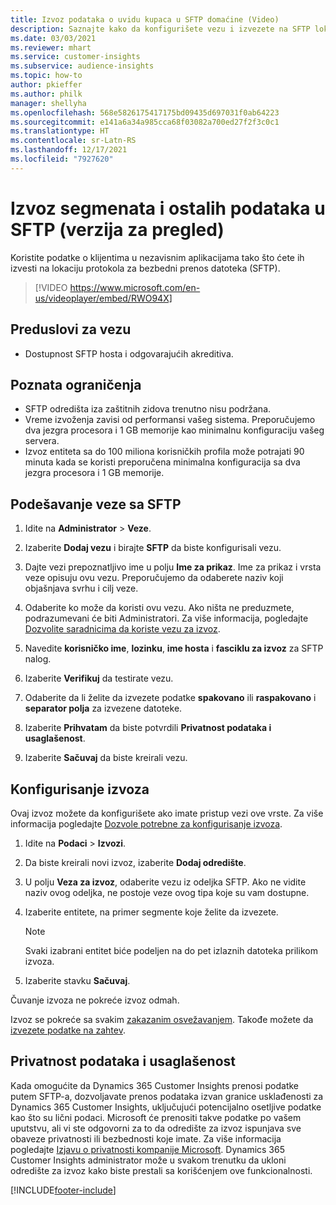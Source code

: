 ```yaml
---
title: Izvoz podataka o uvidu kupaca u SFTP domaćine (Video)
description: Saznajte kako da konfigurišete vezu i izvezete na SFTP lokaciju.
ms.date: 03/03/2021
ms.reviewer: mhart
ms.service: customer-insights
ms.subservice: audience-insights
ms.topic: how-to
author: pkieffer
ms.author: philk
manager: shellyha
ms.openlocfilehash: 568e5826175417175bd09435d697031f0ab64223
ms.sourcegitcommit: e141a6a34a985cca68f03082a700ed27f2f3c0c1
ms.translationtype: HT
ms.contentlocale: sr-Latn-RS
ms.lasthandoff: 12/17/2021
ms.locfileid: "7927620"
---
```

# <a name="export-segments-and-other-data-to-sftp-preview"></a>Izvoz segmenata i ostalih podataka u SFTP (verzija za pregled)

Koristite podatke o klijentima u nezavisnim aplikacijama tako što ćete ih izvesti na lokaciju protokola za bezbedni prenos datoteka (SFTP).

> [!VIDEO https://www.microsoft.com/en-us/videoplayer/embed/RWO94X]

## <a name="prerequisites-for-connection"></a>Preduslovi za vezu

- Dostupnost SFTP hosta i odgovarajućih akreditiva.

## <a name="known-limitations"></a>Poznata ograničenja

- SFTP odredišta iza zaštitnih zidova trenutno nisu podržana. 
- Vreme izvoženja zavisi od performansi vašeg sistema. Preporučujemo dva jezgra procesora i 1 GB memorije kao minimalnu konfiguraciju vašeg servera. 
- Izvoz entiteta sa do 100 miliona korisničkih profila može potrajati 90 minuta kada se koristi preporučena minimalna konfiguracija sa dva jezgra procesora i 1 GB memorije. 

## <a name="set-up-connection-to-sftp"></a>Podešavanje veze sa SFTP

1. Idite na **Administrator** > **Veze**.

1. Izaberite **Dodaj vezu** i birajte **SFTP** da biste konfigurisali vezu.

1. Dajte vezi prepoznatljivo ime u polju **Ime za prikaz**. Ime za prikaz i vrsta veze opisuju ovu vezu. Preporučujemo da odaberete naziv koji objašnjava svrhu i cilj veze.

1. Odaberite ko može da koristi ovu vezu. Ako ništa ne preduzmete, podrazumevani će biti Administratori. Za više informacija, pogledajte [Dozvolite saradnicima da koriste vezu za izvoz](connections.md#allow-contributors-to-use-a-connection-for-exports).

1. Navedite **korisničko ime**, **lozinku**, **ime hosta** i **fasciklu za izvoz** za SFTP nalog.

1. Izaberite **Verifikuj** da testirate vezu.

1. Odaberite da li želite da izvezete podatke **spakovano** ili **raspakovano** i **separator polja** za izvezene datoteke.

1. Izaberite **Prihvatam** da biste potvrdili **Privatnost podataka i usaglašenost**.

1. Izaberite **Sačuvaj** da biste kreirali vezu.

## <a name="configure-an-export"></a>Konfigurisanje izvoza

Ovaj izvoz možete da konfigurišete ako imate pristup vezi ove vrste. Za više informacija pogledajte [Dozvole potrebne za konfigurisanje izvoza](export-destinations.md#set-up-a-new-export).

1. Idite na **Podaci** > **Izvozi**.

1. Da biste kreirali novi izvoz, izaberite **Dodaj odredište**.

1. U polju **Veza za izvoz**, odaberite vezu iz odeljka SFTP. Ako ne vidite naziv ovog odeljka, ne postoje veze ovog tipa koje su vam dostupne.

1. Izaberite entitete, na primer segmente koje želite da izvezete.

   > [!NOTE]
   > Svaki izabrani entitet biće podeljen na do pet izlaznih datoteka prilikom izvoza. 

1. Izaberite stavku **Sačuvaj**.

Čuvanje izvoza ne pokreće izvoz odmah.

Izvoz se pokreće sa svakim [zakazanim osvežavanjem](system.md#schedule-tab). Takođe možete da [izvezete podatke na zahtev](export-destinations.md#run-exports-on-demand). 

## <a name="data-privacy-and-compliance"></a>Privatnost podataka i usaglašenost

Kada omogućite da Dynamics 365 Customer Insights prenosi podatke putem SFTP-a, dozvoljavate prenos podataka izvan granice usklađenosti za Dynamics 365 Customer Insights, uključujući potencijalno osetljive podatke kao što su lični podaci. Microsoft će prenositi takve podatke po vašem uputstvu, ali vi ste odgovorni za to da odredište za izvoz ispunjava sve obaveze privatnosti ili bezbednosti koje imate. Za više informacija pogledajte [Izjavu o privatnosti kompanije Microsoft](https://go.microsoft.com/fwlink/?linkid=396732).
Dynamics 365 Customer Insights administrator može u svakom trenutku da ukloni odredište za izvoz kako biste prestali sa korišćenjem ove funkcionalnosti.

[!INCLUDE[footer-include](../includes/footer-banner.md)]
